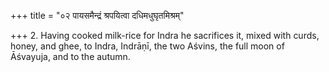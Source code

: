 +++
title = "०२ पायसमैन्द्रं श्रपयित्वा दधिमधुघृतमिश्रम्"

+++
2. Having cooked milk-rice for Indra he sacrifices it, mixed with curds, honey, and ghee, to Indra, Indrāṇī, the two Aśvins, the full moon of Āśvayuja, and to the autumn.
